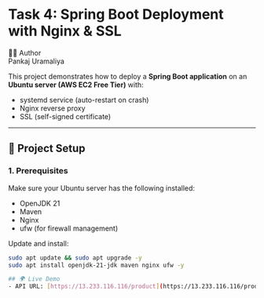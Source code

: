 # Task 4: Spring Boot Deployment with Nginx & SSL

👨‍💻 Author  
Pankaj Uramaliya

This project demonstrates how to deploy a **Spring Boot application** on an **Ubuntu server (AWS EC2 Free Tier)** with:
- systemd service (auto-restart on crash)
- Nginx reverse proxy
- SSL (self-signed certificate)

---

## 🚀 Project Setup

### 1. Prerequisites
Make sure your Ubuntu server has the following installed:
- OpenJDK 21
- Maven
- Nginx
- ufw (for firewall management)

Update and install:
```bash
sudo apt update && sudo apt upgrade -y
sudo apt install openjdk-21-jdk maven nginx ufw -y

## 🌍 Live Demo
- API URL: [https://13.233.116.116/product](https://13.233.116.116/product)


